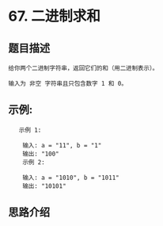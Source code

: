 # 67. 二进制求和

## 题目描述

    给你两个二进制字符串，返回它们的和（用二进制表示）。

    输入为 非空 字符串且只包含数字 1 和 0。

## 示例:
```
   示例 1:

    输入: a = "11", b = "1"
    输出: "100"
    示例 2:

    输入: a = "1010", b = "1011"
    输出: "10101"
```

## 思路介绍

